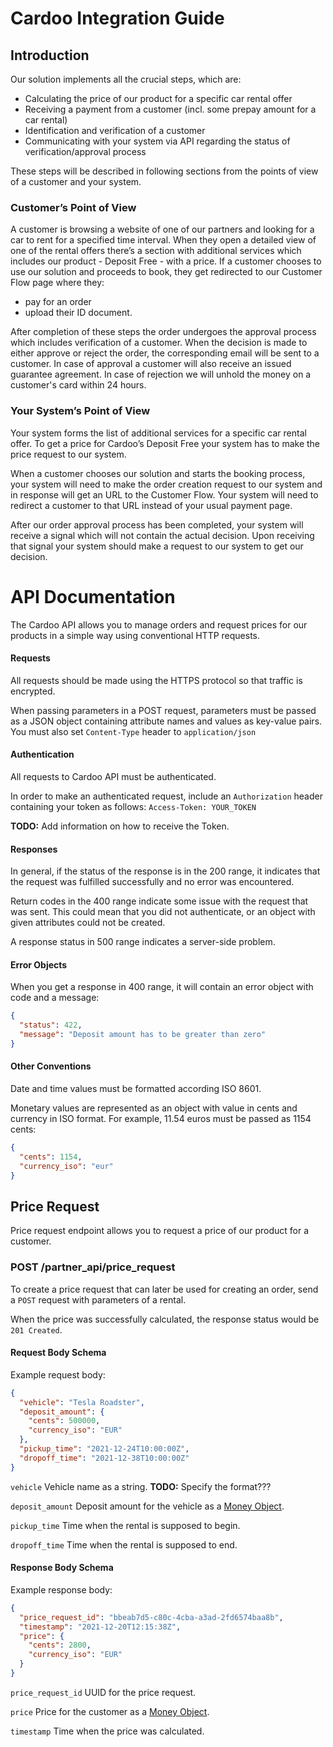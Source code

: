 # Cardoo Integration Guide

## Introduction
Our solution implements all the crucial steps, which are: 
* Calculating the price of our product for a specific car rental offer
* Receiving a payment from a customer (incl. some prepay amount for a car rental)
* Identification and verification of a customer
* Communicating with your system via API regarding the status of verification/approval process

These steps will be described in following sections from the points of view of a customer and your system.

### Customer’s Point of View
A customer is browsing a website of one of our partners and looking for a car to rent for a specified time interval. 
When they open a detailed view of one of the rental offers there’s a section with additional services which includes our product - Deposit Free - with a price. 
If a customer chooses to use our solution and proceeds to book, they get redirected to our Customer Flow page where they: 
* pay for an order 
* upload their ID document. 

After completion of these steps the order undergoes the approval process which includes verification of a customer.
When the decision is made to either approve or reject the order, the corresponding email will be sent to a customer. In case of approval a customer will also receive an issued guarantee agreement. In case of rejection we will unhold the money on a customer's card within 24 hours.

### Your System’s Point of View
Your system forms the list of additional services for a specific car rental offer. To get a price for Cardoo’s Deposit Free your system has to make the price request to our system.

When a customer chooses our solution and starts the booking process, your system will need to make the order creation request to our system and in response will get an URL to the Customer Flow. Your system will need to redirect a customer to that URL instead of your usual payment page.

After our order approval process has been completed, your system will receive a signal which will not contain the actual decision. Upon receiving that signal your system should make a request to our system to get our decision. 


# API Documentation
The Cardoo API allows you to manage orders and request prices for our products in a simple way using conventional HTTP requests.

#### Requests
All requests should be made using the HTTPS protocol so that traffic is encrypted.

When passing parameters in a POST request, parameters must be passed as a JSON object containing attribute names and values as key-value pairs. You must also set `Content-Type` header to `application/json`

#### Authentication
All requests to Cardoo API must be authenticated.

In order to make an authenticated request, include an  `Authorization` header containing your token as follows: `Access-Token: YOUR_TOKEN`

**TODO:** Add information on how to receive the Token.

#### Responses
In general, if the status of the response is in the 200 range, it indicates that the request was fulfilled successfully and no error was encountered.

Return codes in the 400 range indicate some issue with the request that was sent. This could mean that you did not authenticate, or an object with given attributes could not be created.

A response status in 500 range indicates a server-side problem.

#### Error Objects
When you get a response in 400 range, it will contain an error object with code and a message:

```json
{
  "status": 422,
  "message": "Deposit amount has to be greater than zero"
}
```

#### Other Conventions
Date and time values must be formatted according ISO 8601.

Monetary values are represented as an object with value in cents and currency in ISO format. For example, 11.54 euros must be passed as 1154 cents:

```json
{
  "cents": 1154,
  "currency_iso": "eur"
}
```

## Price Request
Price request endpoint allows you to request a price of our product for a customer.

### POST /partner_api/price_request
To create a price request that can later be used for creating an order, send a `POST` request with parameters of a rental.

When the price was successfully calculated, the response status would be `201 Created`.

#### Request Body Schema

Example request body:
```json
{
  "vehicle": "Tesla Roadster",
  "deposit_amount": {
    "cents": 500000,
    "currency_iso": "EUR"
  },
  "pickup_time": "2021-12-24T10:00:00Z",
  "dropoff_time": "2021-12-38T10:00:00Z"
}
```

`vehicle`
Vehicle name as a string.
**TODO:** Specify the format???

`deposit_amount`
Deposit amount for the vehicle as a [Money Object]().

`pickup_time`
Time when the rental is supposed to begin.

`dropoff_time`
Time when the rental is supposed to end.

#### Response Body Schema
Example response body:
```json
{
  "price_request_id": "bbeab7d5-c80c-4cba-a3ad-2fd6574baa8b",
  "timestamp": "2021-12-20T12:15:38Z",
  "price": {
    "cents": 2800,
    "currency_iso": "EUR"
  }
}
```

`price_request_id`
UUID for the price request.

`price`
Price for the customer as a [Money Object]().

`timestamp`
Time when the price was calculated.

